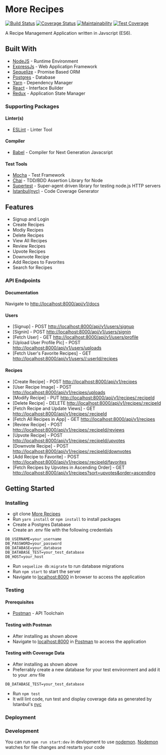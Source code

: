 # More Recipes

[![Build Status](https://travis-ci.org/iverenshaguy/more-recipes-personal.svg?branch=master)](https://travis-ci.org/iverenshaguy/more-recipes-personal)  [![Coverage Status](https://coveralls.io/repos/github/iverenshaguy/more-recipes-personal/badge.svg?branch=develop)](https://coveralls.io/github/iverenshaguy/more-recipes-personal?branch=master)  [![Maintainability](https://api.codeclimate.com/v1/badges/430187c352d8ead5737f/maintainability)](https://codeclimate.com/github/iverenshaguy/more-recipes-personal/maintainability)   [![Test Coverage](https://api.codeclimate.com/v1/badges/430187c352d8ead5737f/test_coverage)](https://codeclimate.com/github/iverenshaguy/more-recipes-personal/test_coverage)

A Recipe Management Application written in Javscript (ES6).

## Built With

* [NodeJS](https://nodejs.org/) - Runtime Environment
* [ExpressJs](https://expressjs.com/) - Web Applicatipn Framework
* [Sequelize](http://docs.sequelizejs.com/) - Promise Based ORM
* [Postgres](https://www.postgresql.org/) - Database
* [Yarn](https://www.yarnpkg.com/) - Dependency Manager
* [React](https://reactjs.com/) - Interface Builder
* [Redux](https://expressjs.com/) - Application State Manager

### Supporting Packages

#### Linter(s)

* [ESLint](https://eslint.org/) - Linter Tool

#### Compiler

* [Babel](https://eslint.org/) - Compiler for Next Generation Javacsript

#### Test Tools

* [Mocha](https://mochajs.org/) - Test Framework
* [Chai](http://chaijs.com/) - TDD/BDD Assertion Library for Node
* [Supertest](https://github.com/visionmedia/supertest) - Super-agent driven library for testing node.js HTTP servers
* [Istanbul(nyc)](https://istanbul.js.org/) - Code Coverage Generator

## Features

* Signup and Login
* Create Recipes
* Modiy Recipes
* Delete Recipes
* View All Recipes
* Review Recipes
* Upvote Recipes
* Downvote Recipe
* Add Recipes to Favorites
* Search for Recipes

### API Endpoints

#### Documentation

Navigate to [http://localhost:8000/api/v1/docs](http://localhost:8000/api/v1/docs)

#### Users

* [Signup] - POST [http://localhost:8000/api/v1/users/signup](http://localhost:8000/api/v1/users/signup)
* [Signin] - POST [http://localhost:8000/api/v1/users/signin](http://localhost:8000/api/v1/users/signin)
* [Fetch User] - GET [http://localhost:8000/api/v1/users/profile](http://localhost:8000/api/v1/users/profile)
* [Upload User Profile Pic] - POST [http://localhost:8000/api/v1/users/uploads](http://localhost:8000/api/v1/users/uploads)
* [Fetch User's Favorite Recipes] - GET [http://localhost:8000/api/v1/users//:userId/recipes](http://localhost:8000/api/v1/users//:userId/recipes)

#### Recipes

* [Create Recipe] - POST [http://localhost:8000/api/v1/recipes](http://localhost:8000/api/v1/recipes)
* [User Recipe Image] - POST [http://localhost:8000/api/v1/recipes/uploads](http://localhost:8000/api/v1/recipes/uploads)
* [Modify Recipe] - PUT [http://localhost:8000/api/v1/recipes/:recipeId](http://localhost:8000/api/v1/recipes/:recipeId)
* [Delete Recipe] - DELETE [http://localhost:8000/api/v1/recipes/:recipeId](http://localhost:8000/api/v1/recipes/:recipeId)
* [Fetch Recipe and Update Views] - GET [http://localhost:8000/api/v1/recipes/:recipeId](http://localhost:8000/api/v1/recipes/:recipeId)
* [Fetch All Recipes in App] - GET [http://localhost:8000/api/v1/recipes](http://localhost:8000/api/v1/recipes)
* [Review Recipe] - POST [http://localhost:8000/api/v1/recipes/:recipeId/reviews](http://localhost:8000/api/v1/recipes/:recipeId/reviews)
* [Upvote Recipe] - POST [http://localhost:8000/api/v1/recipes/:recipeId/upvotes](http://localhost:8000/api/v1/recipes/:recipeId/reviews)
* [Downvote Recipe] - POST [http://localhost:8000/api/v1/recipes/:recipeId/downvotes](http://localhost:8000/api/v1/recipes/:recipeId/reviews)
* [Add Recipe to Favorite] - POST [http://localhost:8000/api/v1/recipes/:recipeId/favorites](http://localhost:8000/api/v1/recipes/:recipeId/reviews)
* [Fetch Recipes by Upvotes in Ascending Order] - GET [http://localhost:8000/api/v1/recipes?sort=upvotes&order=ascending](http://localhost:8000/api/v1/recipes?sort=upvotes&order=ascending)

## Getting Started

### Installing

* git clone [More Recipes](https://github.com/iverenshaguy/more-recipes-personal.git)
* Run `yarn install` or `npm install` to install packages
* Create a Postgres Database
* Create an .env file with the following credentials

```.env
DB_USERNAME=your_username
DB_PASSWORD=your_password
DB_DATABASE=your_database
DB_DATABASE_TEST=your_test_database
DB_HOST=your_host
```

* Run `sequelize db:migrate` to run database migrations
* Run `npm start` to start the server
* Navigate to [localhost:8000](http://localhost:8000/) in browser to access the application

### Testing

#### Prerequisites

* [Postman](https://getpostman.com/) - API Toolchain

#### Testing with Postman

* After installing as shown above
* Navigate to [localhost:8000](http://localhost:8000/) in [Postman](https://getpostman.com/) to access the application

#### Testing with Coverage Data

* After installing as shown above
* Preferrably create a new database for your test environment and add it to your .env file

```.env
DB_DATABASE_TEST=your_test_database
```

* Run `npm test`
* It will lint code, run test and display coverage data as generated by Istanbul's [nyc](https://github.com/istanbuljs/nyc) 

### Deployment

### Development

You can run `npm run start:dev` in devlopment to use [nodemon](https://nodemon.io/). [Nodemon](https://nodemon.io/) watches for file changes and restarts your code
